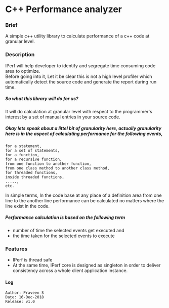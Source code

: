 # C++ Performance analyzer

### Brief
A simple c++ utility library to calculate performance of a c++ code at granular level.

### Description
IPerf will help developer to identify and segregate time consuming code area to optimize.\
Before going into it, Let it be clear this is not a high level profiler which automatically detect the source code and generate the report during run time.

##### So what this library will do for us?
It will do calculation at granular level with respect to the programmer's interest by a set of manual entries in your source code.

##### Okay lets speak about a littel bit of granularity here, actually granularity here is in the aspect of calculating performance for the following events,
	for a statement,
	for a set of statements,
	for a function,
	for a recursive function,
	from one function to another function,
	from one class method to another class method,
	for threaded functions,
	inside threaded functions,
	.....,
	etc.
	
In simple terms, In the code base at any place of a definition area from one line to the another
line performance can be calculated no matters where the line exist in the code.

##### Performance calculation is based on the following term
- number of time the selected events get executed and
- the time taken for the selected events to execute

### Features
- IPerf is thread safe
- At the same time, IPerf core is designed as singleton in order to deliver consistency across a whole client application instance.

#### Log
	Author: Praveen S
	Date: 16-Dec-2018
	Release: v1.0
